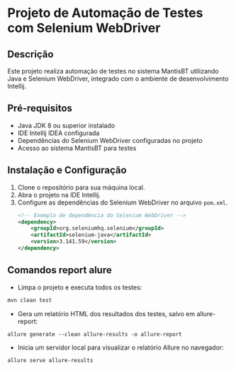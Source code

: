 # Projeto de Automação de Testes com Selenium WebDriver

## Descrição
Este projeto realiza automação de testes no sistema MantisBT utilizando Java e Selenium WebDriver, integrado com o ambiente de desenvolvimento Intellij.

## Pré-requisitos
- Java JDK 8 ou superior instalado
- IDE Intellij IDEA configurada
- Dependências do Selenium WebDriver configuradas no projeto
- Acesso ao sistema MantisBT para testes

## Instalação e Configuração
1. Clone o repositório para sua máquina local.
2. Abra o projeto na IDE Intellij.
3. Configure as dependências do Selenium WebDriver no arquivo `pom.xml`.
   ```xml
   <!-- Exemplo de dependência do Selenium WebDriver -->
   <dependency>
       <groupId>org.seleniumhq.selenium</groupId>
       <artifactId>selenium-java</artifactId>
       <version>3.141.59</version>
   </dependency>

## Comandos report alure 

- Limpa o projeto e executa todos os testes:
 ```xml
mvn clean test
 ```

- Gera um relatório HTML dos resultados dos testes, salvo em allure-report:
 ```xml
 allure generate --clean allure-results -o allure-report
 ```

- Inicia um servidor local para visualizar o relatório Allure no navegador:
 ```xml
allure serve allure-results
 ```